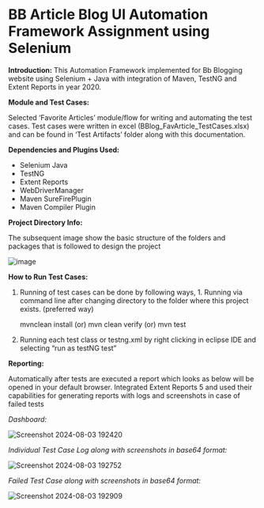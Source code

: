 # BB Article Blog UI Automation Framework Assignment using Selenium

**Introduction:**
This Automation Framework implemented for Bb Blogging website using Selenium + Java with integration of Maven, TestNG and Extent Reports in year 2020.

**Module and Test Cases:**

Selected ‘Favorite Articles’ module/flow for writing and automating the test cases. Test cases were written in excel (BBlog_FavArticle_TestCases.xlsx) and can be found in ‘Test Artifacts’ folder along with this documentation.

**Dependencies and Plugins Used:**

 - Selenium Java 
 - TestNG
 - Extent Reports
 - WebDriverManager 
 - Maven SureFirePlugin
 - Maven Compiler Plugin

**Project Directory Info:**

The subsequent image show the basic structure of the folders and packages that is followed to design the project

![image](https://github.com/user-attachments/assets/15f5ba23-f530-4eb6-a9e4-c5519fc6e474)

**How to Run Test Cases:**

 1. Running of test cases can be done by following ways, 1. Running via command line after changing directory to 			the folder where this project exists. (preferred way) 

     mvnclean install (or) mvn clean verify (or) mvn test

 2. Running each test class or testng.xml by right clicking in eclipse IDE and selecting “run as testNG test”

**Reporting:** 

Automatically after tests are executed a report which looks as below will be opened in your default browser. Integrated Extent Reports 5 and used their capabilities for generating reports with logs and screenshots in case of failed tests

*Dashboard:*

![Screenshot 2024-08-03 192420](https://github.com/user-attachments/assets/86405c4a-269f-4c7a-ae46-2a05ceedc022)

*Individual Test Case Log along with screenshots in base64 format:*

![Screenshot 2024-08-03 192752](https://github.com/user-attachments/assets/4d93e0fa-436e-422f-8490-caac0ac067d7)

*Failed Test Case along with screenshots in base64 format:*

![Screenshot 2024-08-03 192909](https://github.com/user-attachments/assets/9af7dfba-f370-4a3d-afcf-c0e6385af45b)






